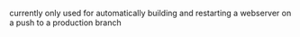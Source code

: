 currently only used for automatically building and restarting a webserver on a push to a production branch
